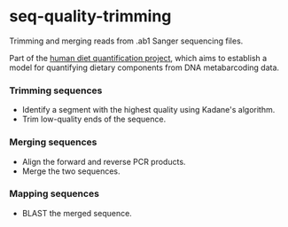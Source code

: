 # seq-quality-trimming
Trimming and merging reads from .ab1 Sanger sequencing files.

Part of the [human diet quantification project](http://el.ladlab.org:8080/research/), which aims to establish a model for quantifying dietary components from DNA metabarcoding data.

### Trimming sequences
- Identify a segment with the highest quality using Kadane's algorithm.
- Trim low-quality ends of the sequence.

### Merging sequences
- Align the forward and reverse PCR products.
- Merge the two sequences.

### Mapping sequences
- BLAST the merged sequence.